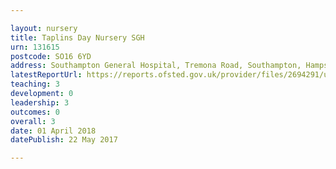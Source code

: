 ```yaml
---

layout: nursery
title: Taplins Day Nursery SGH
urn: 131615
postcode: SO16 6YD
address: Southampton General Hospital, Tremona Road, Southampton, Hampshire, SO16 6YD
latestReportUrl: https://reports.ofsted.gov.uk/provider/files/2694291/urn/131615.pdf
teaching: 3
development: 0
leadership: 3
outcomes: 0
overall: 3
date: 01 April 2018 
datePublish: 22 May 2017

---
```

